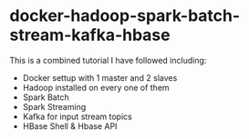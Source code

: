 # docker-hadoop-spark-batch-stream-kafka-hbase

This is a combined tutorial I have followed including:
* Docker settup with 1 master and 2 slaves
* Hadoop installed on every one of them
* Spark Batch
* Spark Streaming
* Kafka for input stream topics
* HBase Shell & Hbase API
